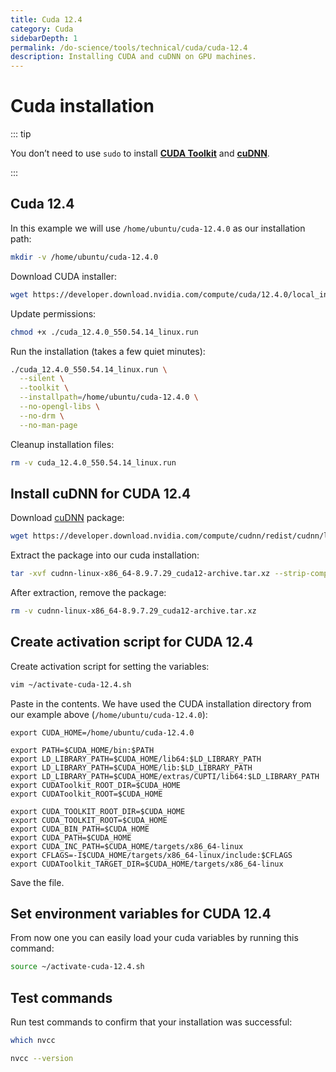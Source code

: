 ```yaml
---
title: Cuda 12.4
category: Cuda
sidebarDepth: 1
permalink: /do-science/tools/technical/cuda/cuda-12.4
description: Installing CUDA and cuDNN on GPU machines.
---
```


# Cuda installation

::: tip

You don’t need to use `sudo` to install **[CUDA Toolkit](https://docs.nvidia.com/cuda/doc/index.html)** and **[cuDNN](https://docs.nvidia.com/cudnn/index.html)**.

:::

## Cuda 12.4

In this example we will use `/home/ubuntu/cuda-12.4.0` as our installation path:

```bash
mkdir -v /home/ubuntu/cuda-12.4.0
```

Download CUDA installer:

```bash
wget https://developer.download.nvidia.com/compute/cuda/12.4.0/local_installers/cuda_12.4.0_550.54.14_linux.run
```

Update permissions:

```bash
chmod +x ./cuda_12.4.0_550.54.14_linux.run
```

Run the installation (takes a few quiet minutes):

```bash
./cuda_12.4.0_550.54.14_linux.run \
  --silent \
  --toolkit \
  --installpath=/home/ubuntu/cuda-12.4.0 \
  --no-opengl-libs \
  --no-drm \
  --no-man-page
```

Cleanup installation files:

```bash
rm -v cuda_12.4.0_550.54.14_linux.run
```

## Install cuDNN for CUDA 12.4

Download [cuDNN](https://docs.nvidia.com/cudnn/index.html) package:

```bash
wget https://developer.download.nvidia.com/compute/cudnn/redist/cudnn/linux-x86_64/cudnn-linux-x86_64-8.9.7.29_cuda12-archive.tar.xz
```

Extract the package into our cuda installation:

```bash
tar -xvf cudnn-linux-x86_64-8.9.7.29_cuda12-archive.tar.xz --strip-components=1 -C /home/ubuntu/cuda-12.4.0
```

After extraction, remove the package:

```bash
rm -v cudnn-linux-x86_64-8.9.7.29_cuda12-archive.tar.xz
```

## Create activation script for CUDA 12.4

Create activation script for setting the variables:

```bash
vim ~/activate-cuda-12.4.sh
```

Paste in the contents. We have used the CUDA installation directory from our example above (`/home/ubuntu/cuda-12.4.0`):
```
export CUDA_HOME=/home/ubuntu/cuda-12.4.0

export PATH=$CUDA_HOME/bin:$PATH
export LD_LIBRARY_PATH=$CUDA_HOME/lib64:$LD_LIBRARY_PATH
export LD_LIBRARY_PATH=$CUDA_HOME/lib:$LD_LIBRARY_PATH
export LD_LIBRARY_PATH=$CUDA_HOME/extras/CUPTI/lib64:$LD_LIBRARY_PATH
export CUDAToolkit_ROOT_DIR=$CUDA_HOME
export CUDAToolkit_ROOT=$CUDA_HOME

export CUDA_TOOLKIT_ROOT_DIR=$CUDA_HOME
export CUDA_TOOLKIT_ROOT=$CUDA_HOME
export CUDA_BIN_PATH=$CUDA_HOME
export CUDA_PATH=$CUDA_HOME
export CUDA_INC_PATH=$CUDA_HOME/targets/x86_64-linux
export CFLAGS=-I$CUDA_HOME/targets/x86_64-linux/include:$CFLAGS
export CUDAToolkit_TARGET_DIR=$CUDA_HOME/targets/x86_64-linux
```

Save the file.

## Set environment variables for CUDA 12.4

From now one you can easily load your cuda variables by running this command:
```bash
source ~/activate-cuda-12.4.sh
```

## Test commands

Run test commands to confirm that your installation was successful:

```bash
which nvcc
```

```bash
nvcc --version
```
